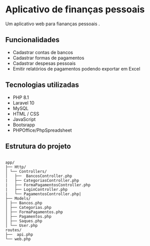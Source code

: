 # Aplicativo de finanças pessoais

Um aplicativo web para fiananças pessoais .

## Funcionalidades

- Cadastrar contas de bancos
- Cadastrar formas de pagamentos
- Cadastrar despesas pessoais
- Emitir relatórios de pagamentos podendo exportar em Excel


## Tecnologias utilizadas

- PHP 8.1
- Laravel 10
- MySQL
- HTML / CSS
- JavaScript
- Bootsrapp
- PHPOffice/PhpSpreadsheet

## Estrutura do projeto

```text

app/
├── Http/
│ └── Controllers/
│   ├──  BancosController.php
|   ├── CategoriasController.php
|   ├── FormaPagamentosController.php
|   ├── LoginController.php
|   └── PagamentosController.php| 
├── Models/
│ ├── Bancos.php
│ ├── Categorias.php
│ ├── FormaPagamentos.php
│ ├── Pagamentos.php
│ ├── Saques.php
│ └── User.php
routes/
├──  api.php
└── web.php